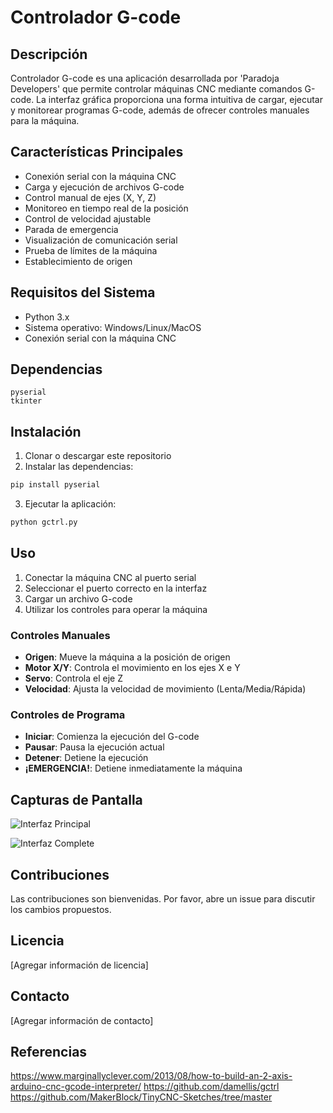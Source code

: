 # Controlador G-code

## Descripción
Controlador G-code es una aplicación desarrollada por 'Paradoja Developers' que permite controlar máquinas CNC mediante comandos G-code. La interfaz gráfica proporciona una forma intuitiva de cargar, ejecutar y monitorear programas G-code, además de ofrecer controles manuales para la máquina.

## Características Principales
- Conexión serial con la máquina CNC
- Carga y ejecución de archivos G-code
- Control manual de ejes (X, Y, Z)
- Monitoreo en tiempo real de la posición
- Control de velocidad ajustable
- Parada de emergencia
- Visualización de comunicación serial
- Prueba de límites de la máquina
- Establecimiento de origen

## Requisitos del Sistema
- Python 3.x
- Sistema operativo: Windows/Linux/MacOS
- Conexión serial con la máquina CNC

## Dependencias
```
pyserial
tkinter
```

## Instalación
1. Clonar o descargar este repositorio
2. Instalar las dependencias:
```bash
pip install pyserial
```
3. Ejecutar la aplicación:
```bash
python gctrl.py
```

## Uso
1. Conectar la máquina CNC al puerto serial
2. Seleccionar el puerto correcto en la interfaz
3. Cargar un archivo G-code
4. Utilizar los controles para operar la máquina

### Controles Manuales
- **Origen**: Mueve la máquina a la posición de origen
- **Motor X/Y**: Controla el movimiento en los ejes X e Y
- **Servo**: Controla el eje Z
- **Velocidad**: Ajusta la velocidad de movimiento (Lenta/Media/Rápida)

### Controles de Programa
- **Iniciar**: Comienza la ejecución del G-code
- **Pausar**: Pausa la ejecución actual
- **Detener**: Detiene la ejecución
- **¡EMERGENCIA!**: Detiene inmediatamente la máquina

## Capturas de Pantalla

![Interfaz Principal](images/running.png)

![Interfaz Complete](images/complete.png)
## Contribuciones
Las contribuciones son bienvenidas. Por favor, abre un issue para discutir los cambios propuestos.

## Licencia
[Agregar información de licencia]

## Contacto
[Agregar información de contacto] 

## Referencias 

https://www.marginallyclever.com/2013/08/how-to-build-an-2-axis-arduino-cnc-gcode-interpreter/
https://github.com/damellis/gctrl
https://github.com/MakerBlock/TinyCNC-Sketches/tree/master
